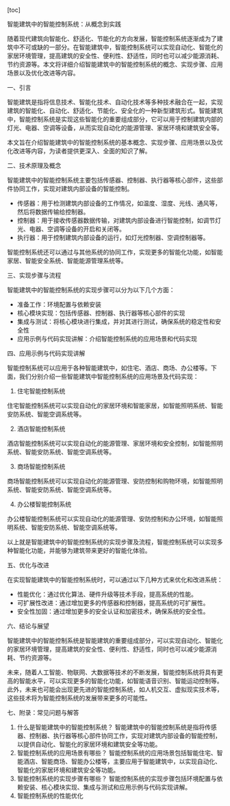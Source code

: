 
[toc]                    
                
                
智能建筑中的智能控制系统：从概念到实践

随着现代建筑向智能化、舒适化、节能化的方向发展，智能控制系统逐渐成为了建筑中不可或缺的一部分。在智能建筑中，智能控制系统可以实现自动化、智能化的家居环境管理，提高建筑的安全性、便利性、舒适性，同时也可以减少能源消耗、节约资源等。本文将详细介绍智能建筑中的智能控制系统的概念、实现步骤、应用场景以及优化改进等内容。

一、引言

智能建筑是指将信息技术、智能化技术、自动化技术等多种技术融合在一起，实现建筑的智能化、自动化、舒适化、节能化、安全化的一种新型建筑形式。智能建筑中，智能控制系统是实现这些智能化的重要组成部分，它可以用于控制建筑内部的灯光、电器、空调等设备，从而实现自动化的能源管理、家居环境和建筑安全等。

本文旨在介绍智能建筑中的智能控制系统的基本概念、实现步骤、应用场景以及优化改进等内容，为读者提供更深入、全面的知识了解。

二、技术原理及概念

智能建筑中的智能控制系统主要包括传感器、控制器、执行器等核心部件，这些部件协同工作，实现对建筑内部设备的智能控制。

- 传感器：用于检测建筑内部设备的工作情况，如温度、湿度、光线、通风等，然后将数据传输给控制器。
- 控制器：用于接收传感器数据传输，对建筑内部设备进行智能控制，如调节灯光、电器、空调等设备的开启和关闭等。
- 执行器：用于控制建筑内部设备的运行，如灯光控制器、空调控制器等。

智能控制系统还可以通过与其他系统的协同工作，实现更多的智能化功能，如智能家居、智能安全系统、智能能源管理系统等。

三、实现步骤与流程

智能建筑中的智能控制系统的实现步骤可以分为以下几个方面：

- 准备工作：环境配置与依赖安装
- 核心模块实现：包括传感器、控制器、执行器等核心部件的实现
- 集成与测试：将核心模块进行集成，并对其进行测试，确保系统的稳定性和安全性
- 应用示例与代码实现讲解：介绍智能控制系统的应用场景和代码实现


四、应用示例与代码实现讲解

智能控制系统可以应用于各种智能建筑中，如住宅、酒店、商场、办公楼等。下面，我们分别介绍一些智能建筑中智能控制系统的应用场景及代码实现：

1. 住宅智能控制系统

住宅智能控制系统可以实现自动化的家居环境和智能家居，如智能照明系统、智能安防系统、智能空调系统等。

2. 酒店智能控制系统

酒店智能控制系统可以实现自动化的能源管理、家居环境和安全控制，如智能照明系统、智能安防系统、智能空调系统等。

3. 商场智能控制系统

商场智能控制系统可以实现自动化的能源管理、安防控制和购物环境，如智能照明系统、智能安防系统、智能空调系统等。

4. 办公楼智能控制系统

办公楼智能控制系统可以实现自动化的能源管理、安防控制和办公环境，如智能照明系统、智能安防系统、智能空调系统等。

以上就是智能建筑中的智能控制系统的实现步骤及流程，智能控制系统可以实现多种智能化功能，并能够为建筑带来更好的智能化体验。

五、优化与改进

在实现智能建筑中的智能控制系统时，可以通过以下几种方式来优化和改进系统：

- 性能优化：通过优化算法、硬件升级等技术手段，提高系统的性能。
- 可扩展性改进：通过增加更多的传感器和控制器，提高系统的可扩展性。
- 安全性加固：通过增加更多的安全认证和加密技术，确保系统的安全性。

六、结论与展望

智能建筑中的智能控制系统是智能建筑的重要组成部分，可以实现自动化、智能化的家居环境管理，提高建筑的安全性、便利性、舒适性，同时也可以减少能源消耗、节约资源等。

未来，随着人工智能、物联网、大数据等技术的不断发展，智能控制系统将具有更高的智能水平，可以实现更多的智能化功能，如智能语音识别、智能运动控制等。此外，未来也可能会出现更先进的智能控制系统，如人机交互、虚拟现实技术等，这些技术将为智能控制系统的发展带来更多的可能性。

七、附录：常见问题与解答

1. 什么是智能建筑中的智能控制系统？
智能建筑中的智能控制系统是指将传感器、控制器、执行器等核心部件协同工作，实现对建筑内部设备的智能控制，以提供自动化、智能化的家居环境和建筑安全等功能。
2. 智能控制系统的应用场景有哪些？
智能控制系统的应用场景包括智能住宅、智能酒店、智能商场、智能办公楼等，主要应用于智能建筑中，以实现自动化、智能化的家居环境和建筑安全等功能。
3. 智能控制系统的实现步骤有哪些？
智能控制系统的实现步骤包括环境配置与依赖安装、核心模块实现、集成与测试和应用示例与代码实现讲解。
4. 智能控制系统的性能优化

